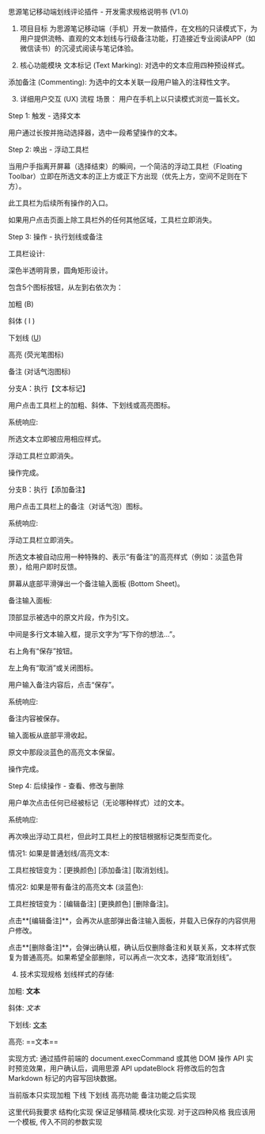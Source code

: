 思源笔记移动端划线评论插件 - 开发需求规格说明书 (V1.0)
1. 项目目标
为思源笔记移动端（手机）开发一款插件，在文档的只读模式下，为用户提供流畅、直观的文本划线与行级备注功能，打造接近专业阅读APP（如微信读书）的沉浸式阅读与笔记体验。

2. 核心功能模块
文本标记 (Text Marking): 对选中的文本应用四种预设样式。

添加备注 (Commenting): 为选中的文本关联一段用户输入的注释性文字。

3. 详细用户交互 (UX) 流程
场景： 用户在手机上以只读模式浏览一篇长文。

Step 1: 触发 - 选择文本

用户通过长按并拖动选择器，选中一段希望操作的文本。

Step 2: 唤出 - 浮动工具栏

当用户手指离开屏幕（选择结束）的瞬间，一个简洁的浮动工具栏（Floating Toolbar）立即在所选文本的正上方或正下方出现（优先上方，空间不足则在下方）。

此工具栏为后续所有操作的入口。

如果用户点击页面上除工具栏外的任何其他区域，工具栏立即消失。

Step 3: 操作 - 执行划线或备注

工具栏设计:

深色半透明背景，圆角矩形设计。

包含5个图标按钮，从左到右依次为：

加粗 (B)

斜体 ( I )

下划线 (<u>U</u>)

高亮 (荧光笔图标)

备注 (对话气泡图标)

分支A：执行【文本标记】

用户点击工具栏上的加粗、斜体、下划线或高亮图标。

系统响应:

所选文本立即被应用相应样式。

浮动工具栏立即消失。

操作完成。

分支B：执行【添加备注】

用户点击工具栏上的备注（对话气泡）图标。

系统响应:

浮动工具栏立即消失。

所选文本被自动应用一种特殊的、表示“有备注”的高亮样式（例如：淡蓝色背景），给用户即时反馈。

屏幕从底部平滑弹出一个备注输入面板 (Bottom Sheet)。

备注输入面板:

顶部显示被选中的原文片段，作为引文。

中间是多行文本输入框，提示文字为“写下你的想法...”。

右上角有“保存”按钮。

左上角有“取消”或关闭图标。

用户输入备注内容后，点击“保存”。

系统响应:

备注内容被保存。

输入面板从底部平滑收起。

原文中那段淡蓝色的高亮文本保留。

操作完成。

Step 4: 后续操作 - 查看、修改与删除

用户单次点击任何已经被标记（无论哪种样式）过的文本。

系统响应:

再次唤出浮动工具栏，但此时工具栏上的按钮根据标记类型而变化。

情况1: 如果是普通划线/高亮文本:

工具栏按钮变为：[更换颜色] [添加备注] [取消划线]。

情况2: 如果是带有备注的高亮文本 (淡蓝色):

工具栏按钮变为：[编辑备注] [更换颜色] [删除备注]。

点击**[编辑备注]**，会再次从底部弹出备注输入面板，并载入已保存的内容供用户修改。

点击**[删除备注]**，会弹出确认框，确认后仅删除备注和关联关系，文本样式恢复为普通高亮。如果希望全部删除，可以再点一次文本，选择“取消划线”。

4. 技术实现规格
划线样式的存储:

加粗: **文本**

斜体: *文本*

下划线: <u>文本</u>

高亮: ==文本==

实现方式: 通过插件前端的 document.execCommand 或其他 DOM 操作 API 实时预览效果，用户确认后，调用思源 API updateBlock 将修改后的包含 Markdown 标记的内容写回块数据。

当前版本只实现加粗 下线 下划线 高亮功能 备注功能之后实现

这里代码我要求 结构化实现 保证足够精简.模块化实现. 对于这四种风格 我应该用一个模板, 传入不同的参数实现
